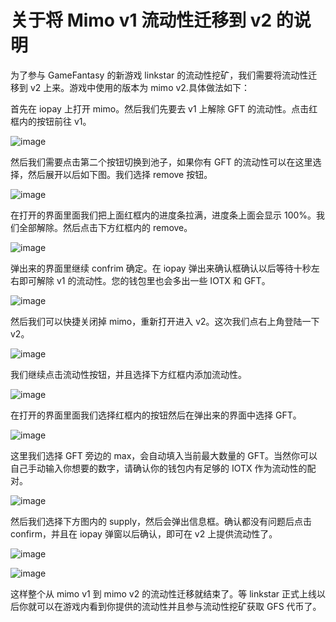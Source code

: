 # 关于将 Mimo v1 流动性迁移到 v2 的说明

为了参与 GameFantasy 的新游戏 linkstar 的流动性挖矿，我们需要将流动性迁移到 v2 上来。游戏中使用的版本为 mimo v2.具体做法如下：

首先在 iopay 上打开 mimo。然后我们先要去 v1 上解除 GFT 的流动性。点击红框内的按钮前往 v1。

![image](https://github.com/GameFantasyDev/StarLinkBetaTest/blob/main/IMG/migrate1.png)

然后我们需要点击第二个按钮切换到池子，如果你有 GFT 的流动性可以在这里选择，然后展开以后如下图。我们选择 remove 按钮。

![image](https://github.com/GameFantasyDev/StarLinkBetaTest/blob/main/IMG/migrate2.png)

在打开的界面里面我们把上面红框内的进度条拉满，进度条上面会显示 100%。我们全部解除。然后点击下方红框内的 remove。

![image](https://github.com/GameFantasyDev/StarLinkBetaTest/blob/main/IMG/migrate3.png)

弹出来的界面里继续 confrim 确定。在 iopay 弹出来确认框确认以后等待十秒左右即可解除 v1 的流动性。您的钱包里也会多出一些 IOTX 和 GFT。

![image](https://github.com/GameFantasyDev/StarLinkBetaTest/blob/main/IMG/migrate4.png)

然后我们可以快捷关闭掉 mimo，重新打开进入 v2。这次我们点右上角登陆一下 v2。

![image](https://github.com/GameFantasyDev/StarLinkBetaTest/blob/main/IMG/migrate5.png)

我们继续点击流动性按钮，并且选择下方红框内添加流动性。

![image](https://github.com/GameFantasyDev/StarLinkBetaTest/blob/main/IMG/migrate6.png)

在打开的界面里面我们选择红框内的按钮然后在弹出来的界面中选择 GFT。

![image](https://github.com/GameFantasyDev/StarLinkBetaTest/blob/main/IMG/migrate7.png)

这里我们选择 GFT 旁边的 max，会自动填入当前最大数量的 GFT。当然你可以自己手动输入你想要的数字，请确认你的钱包内有足够的 IOTX 作为流动性的配对。

![image](https://github.com/GameFantasyDev/StarLinkBetaTest/blob/main/IMG/migrate8.png)

然后我们选择下方图内的 supply，然后会弹出信息框。确认都没有问题后点击 confirm，并且在 iopay 弹窗以后确认，即可在 v2 上提供流动性了。

![image](https://github.com/GameFantasyDev/StarLinkBetaTest/blob/main/IMG/migrate9.png)

![image](https://github.com/GameFantasyDev/StarLinkBetaTest/blob/main/IMG/migrate10.png)

这样整个从 mimo v1 到 mimo v2 的流动性迁移就结束了。等 linkstar 正式上线以后你就可以在游戏内看到你提供的流动性并且参与流动性挖矿获取 GFS 代币了。
